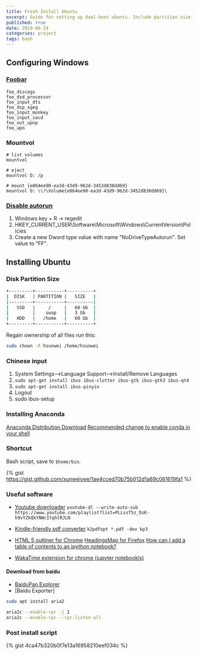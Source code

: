 ```yaml
---
title: Fresh Install Ubuntu
excerpt: Guide for setting up dual-boot ubuntu. Include partition size, post install script, software settings and configure Windows to mount and eject drive.
published: true
date: 2019-06-24
categories: project
tags: bash
---
```


## Configuring Windows
### [Foobar](https://www.foobar2000.org/encoderpack)

``` bashcd 
foo_discogs
foo_dsd_processor
foo_input_dts
foo_dsp_xgeg
foo_input_monkey
foo_input_sacd
foo_out_upnp
foo_upn
```



### Mountvol
```
# list volumes
mountvol

# eject
mountvol D: /p

# mount {e864ee90-ea3d-43d9-962d-3452d830dd69}
mountvol D: \\?\Volume{e864ee90-ea3d-43d9-962d-3452d830dd69}\
```



### [Disable autorun]()
1. Windows key + R -> regedit
2. HKEY_CURRENT_USER\Software\Microsoft\Windows\CurrentVersion\Policies
3. Create a new Dword type value with name "NoDriveTypeAutorun". Set value to "FF".



## Installing Ubuntu
### Disk Partition Size

``` bash
+---------+-----------+----------+
|  DISK   | PARTITION |   SIZE   |
|---------+-----------+----------|
|   SSD   |     /     |   60 Gb  |
|         |    swap   |   3 Gb   |
|   HDD   |   /home   |   60 Gb  |
+---------+-----------+----------+
```

Regain ownership of all files run this:

``` bash
sudo chown -R hsunwei /home/hsunwei
```



### Chinese input
1. System Settings–>Language Support–>Install/Remove Languages
2. `sudo apt-get install ibus ibus-clutter ibus-gtk ibus-gtk3 ibus-qt4`
3. `sudo apt-get install ibus-pinyin`
4. Logout
5. sudo ibus-setup



### Installing Anaconda
[Anaconda Distribution Download](https://www.anaconda.com/distribution/)
[Recommended change to enable conda in your shell](https://github.com/conda/conda/releases/tag/4.4.0)



### Shortcut
Bash script, save to `$home/bin`.

{% gist https://gist.github.com/xunweiyee/1ae4cced70b75b012d1a69c061619fa1 %}



### Useful software
- [Youtube downloader](https://github.com/rg3/youtube-dl/blob/master/README.md#options)
`youtube-dl --write-auto-sub https://www.youtube.com/playlist?list=PLLssT5z_DsK-h9vYZkQkYNWcItqhlRJLN`

- [Kindle-friendly pdf converter](http://www.willus.com/k2pdfopt//)
`k2pdfopt *.pdf -dev kp3`

- [HTML 5 outliner for Chrome](https://h5o.github.io/) [HeadingsMap for Firefox](https://addons.mozilla.org/en-US/firefox/addon/headingsmap/) [How can I add a table of contents to an ipython notebook?](https://stackoverflow.com/questions/21151450/how-can-i-add-a-table-of-contents-to-an-ipython-notebook)

- [WakaTime extension for chrome (jupyter notebookls)](https://chrome.google.com/webstore/detail/wakatime/jnbbnacmeggbgdjgaoojpmhdlkkpblgi?hl=en)



#### Download from baidu
- [BaiduPan Explorer](https://chrome.google.com/webstore/detail/baidupan-explorer/lncbhecjekffklnelbeninpnacopebcp)
- [Baidu Exporter]

``` bash
sudo apt install aria2

aria2c --enable-rpc -j 1
aria2c --enable-rpc --rpc-listen-all
```

### Post install script

{% gist 4ca47b320b0f7e13a16958210eef034c %}
